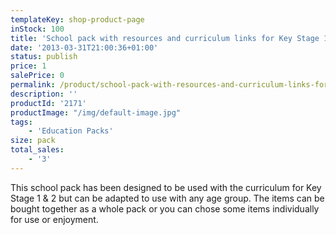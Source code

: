 ```yaml
---
templateKey: shop-product-page
inStock: 100
title: 'School pack with resources and curriculum links for Key Stage 1 and 2'
date: '2013-03-31T21:00:36+01:00'
status: publish
price: 1
salePrice: 0
permalink: /product/school-pack-with-resources-and-curriculum-links-for-key-stage-1-and-2
description: ''
productId: '2171'
productImage: "/img/default-image.jpg"
tags:
    - 'Education Packs'
size: pack
total_sales:
    - '3'
---
```

This school pack has been designed to be used with the curriculum for Key Stage 1 &amp; 2 but can be adapted to use with any age group. The items can be bought together as a whole pack or you can chose some items individually for use or enjoyment.